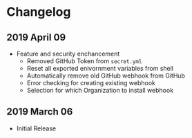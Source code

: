 # Changelog



## 2019 April 09
* Feature and security enchancement
	* Removed GitHub Token from `secret.yml`
	* Reset all exported enivornment variables from shell
	* Automatically remove old GitHub webhook from GitHub
	* Error checking for creating existing webhook
	* Selection for which Organization to install webhook

## 2019 March 06

* Initial Release